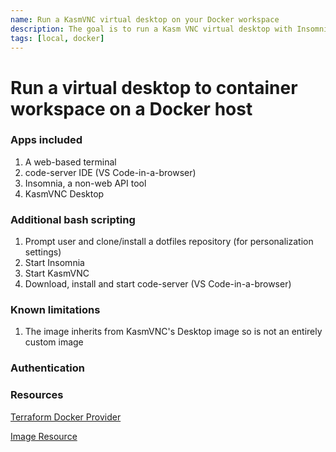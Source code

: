 ```yaml
---
name: Run a KasmVNC virtual desktop on your Docker workspace
description: The goal is to run a Kasm VNC virtual desktop with Insomnia on your Docker workspace 
tags: [local, docker]
---
```


# Run a virtual desktop to container workspace on a Docker host

### Apps included
1. A web-based terminal
1. code-server IDE (VS Code-in-a-browser)
3. Insomnia, a non-web API tool
4. KasmVNC Desktop

### Additional bash scripting
1. Prompt user and clone/install a dotfiles repository (for personalization settings)
1. Start Insomnia
1. Start KasmVNC
1. Download, install and start code-server (VS Code-in-a-browser)

### Known limitations
1. The image inherits from KasmVNC's Desktop image so is not an entirely custom image

### Authentication


### Resources
[Terraform Docker Provider](https://registry.terraform.io/providers/kreuzwerker/docker/latest/docs)

[Image Resource](https://registry.terraform.io/providers/kreuzwerker/docker/latest/docs/resources/image)

